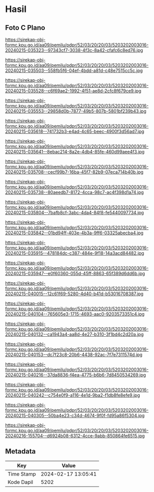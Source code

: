 # Hasil

## Foto C Plano

https://sirekap-obj-formc.kpu.go.id/aa09/pemilu/pdpr/52/03/20/20/03/5203202003016-20240215-035323--97343cf7-3038-4f3c-8a42-cfafc6c8ed76.jpg

https://sirekap-obj-formc.kpu.go.id/aa09/pemilu/pdpr/52/03/20/20/03/5203202003016-20240215-035503--558fb5f6-04ef-4bdd-a81d-c48e7515cc5c.jpg

https://sirekap-obj-formc.kpu.go.id/aa09/pemilu/pdpr/52/03/20/20/03/5203202003016-20240215-035528--c6f69ae2-1992-4f51-ae8d-2cfc8f679ce9.jpg

https://sirekap-obj-formc.kpu.go.id/aa09/pemilu/pdpr/52/03/20/20/03/5203202003016-20240215-035553--29858d0b-7877-49b5-807b-5801bf239b43.jpg

https://sirekap-obj-formc.kpu.go.id/aa09/pemilu/pdpr/52/03/20/20/03/5203202003016-20240215-035618--741732b3-e4ad-4c65-beec-4900f3d56ad7.jpg

https://sirekap-obj-formc.kpu.go.id/aa09/pemilu/pdpr/52/03/20/20/03/5203202003016-20240215-035641--8ebac214-8a2e-4db4-85fe-460d99aee4f3.jpg

https://sirekap-obj-formc.kpu.go.id/aa09/pemilu/pdpr/52/03/20/20/03/5203202003016-20240215-035708--cecf99b7-16ba-45f7-82b9-07eca714b40b.jpg

https://sirekap-obj-formc.kpu.go.id/aa09/pemilu/pdpr/52/03/20/20/03/5203202003016-20240215-035738--80aeedb7-8172-4cca-98c7-ac4f398d1a74.jpg

https://sirekap-obj-formc.kpu.go.id/aa09/pemilu/pdpr/52/03/20/20/03/5203202003016-20240215-035804--7bafb8cf-3abc-4da4-84f8-fe5440097734.jpg

https://sirekap-obj-formc.kpu.go.id/aa09/pemilu/pdpr/52/03/20/20/03/5203202003016-20240215-035842--01bd94ff-403e-4b3a-9ff6-03325abecba4.jpg

https://sirekap-obj-formc.kpu.go.id/aa09/pemilu/pdpr/52/03/20/20/03/5203202003016-20240215-035915--478184dc-c387-484e-9f18-14a3acd84482.jpg

https://sirekap-obj-formc.kpu.go.id/aa09/pemilu/pdpr/52/03/20/20/03/5203202003016-20240215-035947--e0f60360-055d-45ff-8863-65f389d6dd6b.jpg

https://sirekap-obj-formc.kpu.go.id/aa09/pemilu/pdpr/52/03/20/20/03/5203202003016-20240215-040015--12c61f69-5280-4d40-b41d-b53016708387.jpg

https://sirekap-obj-formc.kpu.go.id/aa09/pemilu/pdpr/52/03/20/20/03/5203202003016-20240215-040104--765605e3-1715-4693-aac0-9203573351c4.jpg

https://sirekap-obj-formc.kpu.go.id/aa09/pemilu/pdpr/52/03/20/20/03/5203202003016-20240215-040132--ca1943a4-aa8d-4e27-b310-3f1bd4c2d20a.jpg

https://sirekap-obj-formc.kpu.go.id/aa09/pemilu/pdpr/52/03/20/20/03/5203202003016-20240215-040153--dc7f23c8-20b6-4438-92ac-7f7e7311574d.jpg

https://sirekap-obj-formc.kpu.go.id/aa09/pemilu/pdpr/52/03/20/20/03/5203202003016-20240215-040216--37da8836-f4ea-4775-b6b6-7d8450534269.jpg

https://sirekap-obj-formc.kpu.go.id/aa09/pemilu/pdpr/52/03/20/20/03/5203202003016-20240215-040242--c754e0f9-a116-4e1d-9ba2-f1db8fe8efe9.jpg

https://sirekap-obj-formc.kpu.go.id/aa09/pemilu/pdpr/52/03/20/20/03/5203202003016-20240215-040305--50ba4e23-c34d-4674-9f0f-fd95a86f5304.jpg

https://sirekap-obj-formc.kpu.go.id/aa09/pemilu/pdpr/52/03/20/20/03/5203202003016-20240216-155704--d6924b08-6312-4cce-9abb-850864fe6515.jpg


## Metadata

| Key        | Value               |
| ---------- | ------------------- |
| Time Stamp | 2024-02-17 13:05:41 |
| Kode Dapil | 5202                |




